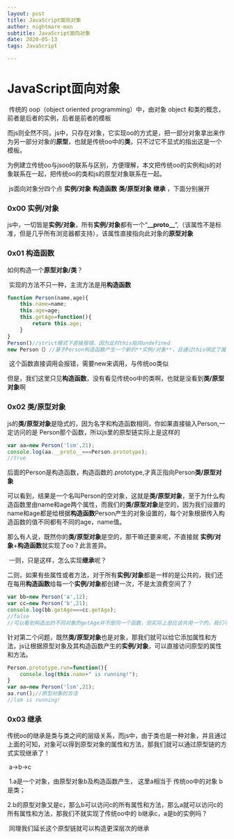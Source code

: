 ```yaml
---
layout: post
title: JavaScript面向对象
author: nightmare-man
subtitle: JavaScript面向对象
date: 2020-05-13
tags: JavaScript

---
```


# JavaScript面向对象

​	传统的 oop（object oriented programming）中，由对象 object 和类的概念，前者是后者的实例，后者是前者的模板

​	而js则全然不同，js中，只存在对象，它实现oo的方式是，把一部分对象拿出来作为另一部分对象的**原型**，也就是传统oo中的**类**，只不过它不显式的指出这是一个模板。

​	为例建立传统oo与jsoo的联系与区别，方便理解，本文把传统oo的实例和js的对象联系在一起，把传统oo的类和js的原型对象联系在一起。

​	js面向对象分四个点 **实例/对象**   **构造函数**  **类/原型对象**   **继承** ，下面分别展开

### 0x00 实例/对象

​	js中，一切皆是**实例/对象**，所有**实例/对象**都有一个“**_\_proto__**”,（该属性不是标准，但是几乎所有浏览器都支持），该属性直接指向此对象的**原型对象**

### 0x01 构造函数

如何构造一个**原型对象/类**？

​	实现的方法不只一种，主流方法是用**构造函数**

```javascript
function Person(name,age){
    this.name=name;
    this.age=age;
    this.getAge=function(){
        return this.age;
    }
}
Person()//strict模式下直接报错，因为此时this指向undefined
new Person（）//基于Person构造函数产生一个新的**实例/对象**，且通过this绑定了属性和方法
```

​	这个函数直接调用会报错，需要new来调用，与传统oo类似

​	但是，我们这里只见**构造函数**，没有看见传统oo中的类啊，也就是没看到**类/原型对象**啊

### 0x02 类/原型对象

​	js的**类/原型对象**是隐式的，因为名字和构造函数相同，你如果直接输入Person,一定访问的是	Person那个函数，所以js里的原型链实际上是这样的

```javascript
var aa=new Person('lsm',21);
console.log(aa.__proto__===Person.prototype);
//true
```

​	后面的Person是构造函数，构造函数的.prototype,才真正指向Person**类/原型对象**

可以看到，结果是一个名叫Person的空对象，这就是**类/原型对象**，至于为什么构造函数里由name和age两个属性，而我们的**类/原型对象**是空的，因为我们设置的name和age都是给根据**构造函数**Person产生的对象设置的，每个对象根据传入构造函数的值不同都有不同的age，name值。

​	那么有人说，既然你的**类/原型对象**是空的，那干嘛还要来呢，不直接就 **实例/对象**+**构造函数**就实现了oo？此言差异。

​	一则，只是这样，怎么实现**继承**呢？

​	二则，如果有些属性或者方法，对于所有**实例/对象**都是一样的是公共的，我们还在每用**构造函数**给每一个**实例/对象**都创建一次，不是太浪费空间了？

```javascript
var bb=new Person('a',12);
var cc=new Person('b',21);
console.log(bb.getAge===cc.getAge);
//false
//可以看到构造出的不同对象的getAge并不是同一个函数，但实际上是应该共用一个的，我们不该给每个**实例/对象**都定义一个
```

​	针对第二个问题，既然**类/原型对象**也是对象，那我们就可以给它添加属性和方法，js让根据原型对象及其构造函数产生的**实例/对象**，可以直接访问原型的属性和方法。

```javascript
Person.prototype.run=function(){
    console.log(this.name+" is running!");
}
var aa=new Person('lsm',21);
aa.run();//原型对象的方法
//lsm is running!
```

### 0x03 继承

​	传统oo的继承是类与类之间的层级关系，而js中，由于类也是一种对象，并且通过上面的可知，对象可以得到原型对象的属性和方法，那我们就可以通过原型链的方式实现继承了！

​	a->b->c

​	1.a是一个对象，由原型对象b及构造函数产生， 这里a相当于 传统oo中的对象 b是类；

​	2.b的原型对象又是c，那么b可以访问c的所有属性和方法，那么a就可以访问c的所有属性和方法，那我们不就实现了传统oo中的 b继承c，a是b的实例吗？

​	同理我们延长这个原型链就可以构造更深层次的继承




